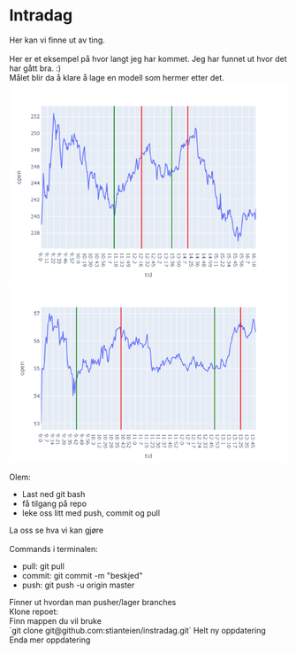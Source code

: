 # Intradag
Her kan vi finne ut av ting.<br><br>
Her er et eksempel på hvor langt jeg har kommet. Jeg har funnet ut hvor det har gått bra. :)<br>
Målet blir da å klare å lage en modell som hermer etter det.
![eksempelbilde](images/eksempel.png)<br>
![eksempelbilde2](images/eksempel2.png)



Olem:
<ul>
	<li> Last ned git bash
	<li> få tilgang på repo
	<li> leke oss litt med push, commit og pull
</ul>
La oss se hva vi kan gjøre
<br><br>
Commands i terminalen:
<ul>
	<li> pull: git pull
	<li> commit: git commit -m "beskjed"
	<li> push: git push -u origin master
</ul>
Finner ut hvordan man pusher/lager branches<br>
Klone repoet:<br>
Finn mappen du vil bruke<br>
`git clone git@github.com:stianteien/instradag.git`
Helt ny oppdatering<br>
Enda mer oppdatering